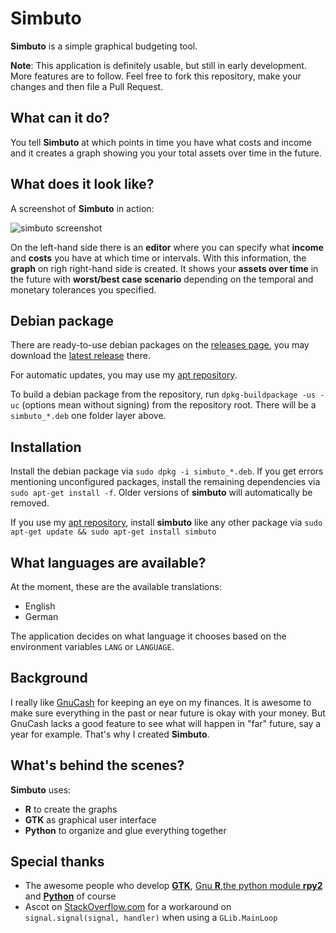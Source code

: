 # Simbuto

**Simbuto** is a simple graphical budgeting tool.

**Note**: This application is definitely usable, but still in early development. More features are to follow. Feel free to fork this repository, make your changes and then file a Pull Request.

## What can it do?

You tell **Simbuto** at which points in time you have what costs and income and it creates a graph showing you your total assets over time in the future.

## What does it look like?

A screenshot of **Simbuto** in action:

![simbuto screenshot](https://cloud.githubusercontent.com/assets/19148271/21929398/99e217c4-d990-11e6-933f-74f4e0bffc8c.png)

On the left-hand side there is an **editor** where you can specify what **income** and **costs** you have at which time or intervals. With this information, the **graph** on righ right-hand side is created. It shows your **assets over time** in the future with **worst/best case scenario** depending on the temporal and monetary tolerances you specified.

## Debian package

There are ready-to-use debian packages on the [releases page](https://github.com/nobodyinperson/simbuto/releases), you may download the [latest release](https://github.com/nobodyinperson/simbuto/releases/latest) there.

For automatic updates, you may use my [apt repository](http://apt.nobodyinperson.de).

To build a debian package from the repository, run ```dpkg-buildpackage -us -uc``` (options mean without signing) from the repository root.
There will be a ```simbuto_*.deb``` one folder layer above.

## Installation

Install the debian package via ```sudo dpkg -i simbuto_*.deb```. If you get errors mentioning unconfigured packages, install the remaining dependencies via ```sudo apt-get install -f```. 
Older versions of **simbuto** will automatically be removed.

If you use my [apt repository](http://apt.nobodyinperson.de), install **simbuto** like any other package via ```sudo apt-get update && sudo apt-get install simbuto```

## What languages are available?

At the moment, these are the available translations:

- English
- German

The application decides on what language it chooses based on the environment variables `LANG` or `LANGUAGE`.

## Background

I really like [GnuCash](http://gnucash.org/) for keeping an eye on my finances. It is awesome to make sure everything in the past or near future is okay with your money. But GnuCash lacks a good feature to see what will happen in "far" future, say a year for example. That's why I created **Simbuto**.

## What's behind the scenes?

**Simbuto** uses:

- **R** to create the graphs
- **GTK** as graphical user interface
- **Python** to organize and glue everything together

## Special thanks

- The awesome people who develop [**GTK**](https://www.gtk.org/), [Gnu **R**](https://www.r-project.org/),[the python module **rpy2**](https://rpy2.bitbucket.io/) and [**Python**](https://www.python.org/) of course
- Ascot on [StackOverflow.com](http://stackoverflow.com/a/26457317/5433146) for a workaround on ```signal.signal(signal, handler)``` when using a ```GLib.MainLoop```
